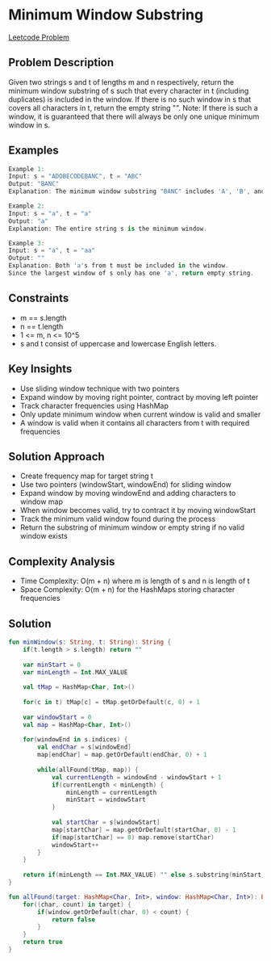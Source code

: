 # Minimum Window Substring
[Leetcode Problem](https://leetcode.com/problems/minimum-window-substring/)

## Problem Description
Given two strings s and t of lengths m and n respectively, return the minimum window substring of s such that every character in t (including duplicates) is included in the window. If there is no such window in s that covers all characters in t, return the empty string "".
Note: If there is such a window, it is guaranteed that there will always be only one unique minimum window in s.

## Examples

```kotlin
Example 1:
Input: s = "ADOBECODEBANC", t = "ABC"
Output: "BANC"
Explanation: The minimum window substring "BANC" includes 'A', 'B', and 'C' from string t.

Example 2:
Input: s = "a", t = "a"
Output: "a"
Explanation: The entire string s is the minimum window.

Example 3:
Input: s = "a", t = "aa"
Output: ""
Explanation: Both 'a's from t must be included in the window.
Since the largest window of s only has one 'a', return empty string.

```

## Constraints
- m == s.length
- n == t.length
- 1 <= m, n <= 10^5
- s and t consist of uppercase and lowercase English letters.

## Key Insights
- Use sliding window technique with two pointers
- Expand window by moving right pointer, contract by moving left pointer
- Track character frequencies using HashMap
- Only update minimum window when current window is valid and smaller
- A window is valid when it contains all characters from t with required frequencies

## Solution Approach
- Create frequency map for target string t
- Use two pointers (windowStart, windowEnd) for sliding window
- Expand window by moving windowEnd and adding characters to window map
- When window becomes valid, try to contract it by moving windowStart
- Track the minimum valid window found during the process
- Return the substring of minimum window or empty string if no valid window exists

## Complexity Analysis
- Time Complexity: O(m + n) where m is length of s and n is length of t
- Space Complexity: O(m + n) for the HashMaps storing character frequencies

## Solution

```kotlin
fun minWindow(s: String, t: String): String {
    if(t.length > s.length) return ""
    
    var minStart = 0
    var minLength = Int.MAX_VALUE
    
    val tMap = HashMap<Char, Int>()
    
    for(c in t) tMap[c] = tMap.getOrDefault(c, 0) + 1
    
    var windowStart = 0
    val map = HashMap<Char, Int>()
    
    for(windowEnd in s.indices) {
        val endChar = s[windowEnd]
        map[endChar] = map.getOrDefault(endChar, 0) + 1
        
        while(allFound(tMap, map)) {
            val currentLength = windowEnd - windowStart + 1
            if(currentLength < minLength) {
                minLength = currentLength
                minStart = windowStart
            }
            
            val startChar = s[windowStart]
            map[startChar] = map.getOrDefault(startChar, 0) - 1
            if(map[startChar] == 0) map.remove(startChar)
            windowStart++
        }
    }
    
    return if(minLength == Int.MAX_VALUE) "" else s.substring(minStart, minStart + minLength)
}

fun allFound(target: HashMap<Char, Int>, window: HashMap<Char, Int>): Boolean {
    for((char, count) in target) {
        if(window.getOrDefault(char, 0) < count) {
            return false
        }
    }
    return true
}

```

